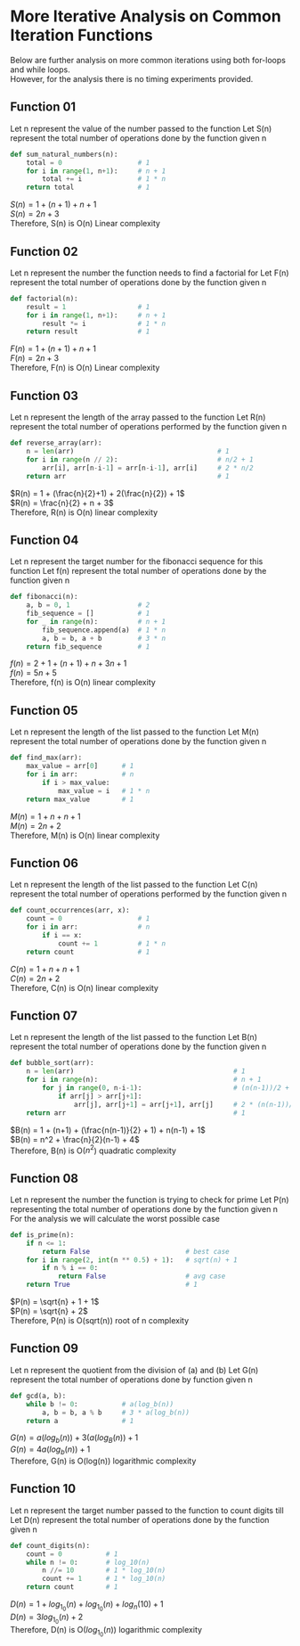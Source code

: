 # More Iterative Analysis on Common Iteration Functions

Below are further analysis on more common iterations using both for-loops and while loops.<br>
However, for the analysis there is no timing experiments provided.

## Function 01

Let n represent the value of the number passed to the function
Let S(n) represent the total number of operations done by the function given n

```python
def sum_natural_numbers(n):
    total = 0                   # 1
    for i in range(1, n+1):     # n + 1
        total += i              # 1 * n
    return total                # 1
```

$S(n) = 1 + (n+1) + n + 1$<br>
$S(n) = 2n + 3$<br>
Therefore, S(n) is O(n) Linear complexity

## Function 02

Let n represent the number the function needs to find a factorial for
Let F(n) represent the total number of operations done by the function given n

```python
def factorial(n):
    result = 1                  # 1
    for i in range(1, n+1):     # n + 1
        result *= i             # 1 * n
    return result               # 1
```

$F(n) = 1 + (n+1) + n + 1$<br>
$F(n) = 2n + 3$<br>
Therefore, F(n) is O(n) Linear complexity

## Function 03

Let n represent the length of the array passed to the function
Let R(n) represent the total number of operations performed by the function given n

```python
def reverse_array(arr):
    n = len(arr)                                    # 1
    for i in range(n // 2):                         # n/2 + 1
        arr[i], arr[n-i-1] = arr[n-i-1], arr[i]     # 2 * n/2
    return arr                                      # 1
```

$R(n) = 1 + (\frac{n}{2}+1) + 2(\frac{n}{2}) + 1$<br>
$R(n) = \frac{n}{2} + n + 3$<br>
Therefore, R(n) is O(n) linear complexity

## Function 04

Let n represent the target number for the fibonacci sequence for this function
Let f(n) represent the total number of operations done by the function given n

```python
def fibonacci(n):
    a, b = 0, 1                 # 2
    fib_sequence = []           # 1
    for _ in range(n):          # n + 1
        fib_sequence.append(a)  # 1 * n
        a, b = b, a + b         # 3 * n
    return fib_sequence         # 1
```

$f(n) = 2 + 1 + (n+1) + n + 3n + 1$<br>
$f(n) = 5n + 5$<br>
Therefore, f(n) is O(n) linear complexity

## Function 05

Let n represent the length of the list passed to the function
Let M(n) represent the total number of operations done by the function given n

```python
def find_max(arr):
    max_value = arr[0]      # 1
    for i in arr:           # n
        if i > max_value:
            max_value = i   # 1 * n
    return max_value        # 1
```

$M(n) = 1 + n + n + 1$<br>
$M(n) = 2n + 2$<br>
Therefore, M(n) is O(n) linear complexity

## Function 06

Let n represent the length of the list passed to the function
Let C(n) represent the total number of operations performed by the function given n

```python
def count_occurrences(arr, x):
    count = 0                   # 1
    for i in arr:               # n
        if i == x:
            count += 1          # 1 * n
    return count                # 1
```

$C(n) = 1 + n + n + 1$<br>
$C(n) = 2n + 2$<br>
Therefore, C(n) is O(n) linear complexity

## Function 07

Let n represent the length of the list passed to the function
Let B(n) represent the total number of operations done by the function given n

```python
def bubble_sort(arr):
    n = len(arr)                                        # 1
    for i in range(n):                                  # n + 1
        for j in range(0, n-i-1):                       # (n(n-1))/2 + 1
            if arr[j] > arr[j+1]:                       
                arr[j], arr[j+1] = arr[j+1], arr[j]     # 2 * (n(n-1))/2
    return arr                                          # 1
```

$B(n) = 1 + (n+1) + (\frac{n(n-1)}{2} + 1) + n(n-1) + 1$<br>
$B(n) = n^2 + \frac{n}{2}(n-1) + 4$<br>
Therefore, B(n) is O($n^2$) quadratic complexity

## Function 08

Let n represent the number the function is trying to check for prime
Let P(n) representing the total number of operations done by the function given n
For the analysis we will calculate the worst possible case

```python
def is_prime(n):
    if n <= 1:
        return False                        # best case
    for i in range(2, int(n ** 0.5) + 1):   # sqrt(n) + 1
        if n % i == 0:                      
            return False                    # avg case
    return True                             # 1
```

$P(n) = \sqrt{n} + 1 + 1$<br>
$P(n) = \sqrt{n} + 2$<br>
Therefore, P(n) is O(sqrt(n)) root of n complexity

## Function 09

Let n represent the quotient from the division of (a) and (b)
Let G(n) represent the total number of operations done by function given n

```python
def gcd(a, b):
    while b != 0:           # a(log_b(n))
        a, b = b, a % b     # 3 * a(log_b(n))
    return a                # 1
```

$G(n) = a(log_b(n)) + 3(a(log_B(n)) + 1$<br>
$G(n) = 4a(log_b(n)) + 1$<br>
Therefore, G(n) is O(log(n)) logarithmic complexity

## Function 10

Let n represent the target number passed to the function to count digits till
Let D(n) represent the total number of operations done by the function given n

```python
def count_digits(n):
    count = 0           # 1
    while n != 0:       # log_10(n)
        n //= 10        # 1 * log_10(n)
        count += 1      # 1 * log_10(n)
    return count        # 1
```

$D(n) = 1 + log_1_0(n) + log_1_0(n) + log_n(10) + 1$<br>
$D(n) = 3log_1_0(n) + 2$<br>
Therefore, D(n) is O($log_1_0(n)$) logarithmic complexity